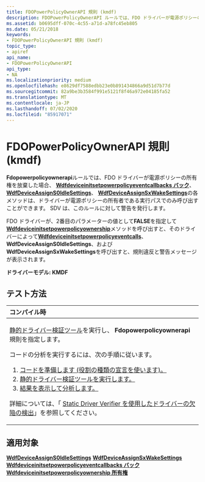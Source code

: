 ```yaml
---
title: FDOPowerPolicyOwnerAPI 規則 (kmdf)
description: FDOPowerPolicyOwnerAPI ルールでは、FDO ドライバーが電源ポリシーの所有権を放棄した場合、WdfDeviceInitSetPowerPolicyEventCallbacks バック、WdfDeviceAssignS0IdleSettings、WdfDeviceAssignSxWakeSettings の各メソッドは、ドライバーが電源ポリシーの所有者である実行パスでのみ呼び出すことができます。 SDV は、このルールに対して警告を発行します。
ms.assetid: b0695dff-070c-4c55-a71d-a78fc45eb805
ms.date: 05/21/2018
keywords:
- FDOPowerPolicyOwnerAPI 規則 (kmdf)
topic_type:
- apiref
api_name:
- FDOPowerPolicyOwnerAPI
api_type:
- NA
ms.localizationpriority: medium
ms.openlocfilehash: e8629df7588edbb23e0b891434866a9d51d7b77d
ms.sourcegitcommit: 82a9be3b3584f991e5121f8f46a972e04185fa52
ms.translationtype: MT
ms.contentlocale: ja-JP
ms.lasthandoff: 07/02/2020
ms.locfileid: "85917071"
---
```

# <a name="fdopowerpolicyownerapi-rule-kmdf"></a>FDOPowerPolicyOwnerAPI 規則 (kmdf)


**Fdopowerpolicyownerapi**ルールでは、FDO ドライバーが電源ポリシーの所有権を放棄した場合、 [**Wdfdeviceinitsetpowerpolicyeventcallbacks バック**](https://docs.microsoft.com/windows-hardware/drivers/ddi/wdfdevice/nf-wdfdevice-wdfdeviceinitsetpowerpolicyeventcallbacks)、 [**WdfDeviceAssignS0IdleSettings**](https://docs.microsoft.com/windows-hardware/drivers/ddi/wdfdevice/nf-wdfdevice-wdfdeviceassigns0idlesettings)、 [**WdfDeviceAssignSxWakeSettings**](https://docs.microsoft.com/windows-hardware/drivers/ddi/wdfdevice/nf-wdfdevice-wdfdeviceassignsxwakesettings)の各メソッドは、ドライバーが電源ポリシーの所有者である実行パスでのみ呼び出すことができます。 SDV は、このルールに対して警告を発行します。

FDO ドライバーが、2番目のパラメーターの値として**FALSE**を指定して[**Wdfdeviceinitsetpowerpolicyownership**](https://docs.microsoft.com/windows-hardware/drivers/ddi/wdfdevice/nf-wdfdevice-wdfdeviceinitsetpowerpolicyownership)メソッドを呼び出すと、そのドライバーによって[**Wdfdeviceinitsetpowerpolicyeventcalls**](https://docs.microsoft.com/windows-hardware/drivers/ddi/wdfdevice/nf-wdfdevice-wdfdeviceinitsetpowerpolicyeventcallbacks)、 **WdfDeviceAssignS0IdleSettings**、および**WdfDeviceAssignSxWakeSettings**を呼び出すと、規則違反と警告メッセージが表示されます。

**ドライバーモデル: KMDF**

<a name="how-to-test"></a>テスト方法
-----------

<table>
<colgroup>
<col width="100%" />
</colgroup>
<thead>
<tr class="header">
<th align="left">コンパイル時</th>
</tr>
</thead>
<tbody>
<tr class="odd">
<td align="left"><p><a href="https://docs.microsoft.com/windows-hardware/drivers/devtest/static-driver-verifier" data-raw-source="[Static Driver Verifier](https://docs.microsoft.com/windows-hardware/drivers/devtest/static-driver-verifier)">静的ドライバー検証ツール</a>を実行し、 <strong>Fdopowerpolicyownerapi</strong>規則を指定します。</p>
コードの分析を実行するには、次の手順に従います。
<ol>
<li><a href="https://docs.microsoft.com/windows-hardware/drivers/devtest/using-static-driver-verifier-to-find-defects-in-drivers#preparing-your-source-code" data-raw-source="[Prepare your code (use role type declarations).](https://docs.microsoft.com/windows-hardware/drivers/devtest/using-static-driver-verifier-to-find-defects-in-drivers#preparing-your-source-code)">コードを準備します (役割の種類の宣言を使います)。</a></li>
<li><a href="https://docs.microsoft.com/windows-hardware/drivers/devtest/using-static-driver-verifier-to-find-defects-in-drivers#running-static-driver-verifier" data-raw-source="[Run Static Driver Verifier.](https://docs.microsoft.com/windows-hardware/drivers/devtest/using-static-driver-verifier-to-find-defects-in-drivers#running-static-driver-verifier)">静的ドライバー検証ツールを実行します。</a></li>
<li><a href="https://docs.microsoft.com/windows-hardware/drivers/devtest/using-static-driver-verifier-to-find-defects-in-drivers#viewing-and-analyzing-the-results" data-raw-source="[View and analyze the results.](https://docs.microsoft.com/windows-hardware/drivers/devtest/using-static-driver-verifier-to-find-defects-in-drivers#viewing-and-analyzing-the-results)">結果を表示して分析します。</a></li>
</ol>
<p>詳細については、「 <a href="https://docs.microsoft.com/windows-hardware/drivers/devtest/using-static-driver-verifier-to-find-defects-in-drivers" data-raw-source="[Using Static Driver Verifier to Find Defects in Drivers](https://docs.microsoft.com/windows-hardware/drivers/devtest/using-static-driver-verifier-to-find-defects-in-drivers)">Static Driver Verifier を使用したドライバーの欠陥の検出</a>」を参照してください。</p></td>
</tr>
</tbody>
</table>

<a name="applies-to"></a>適用対象
----------

[**WdfDeviceAssignS0IdleSettings**](https://docs.microsoft.com/windows-hardware/drivers/ddi/wdfdevice/nf-wdfdevice-wdfdeviceassigns0idlesettings) 
[**WdfDeviceAssignSxWakeSettings**](https://docs.microsoft.com/windows-hardware/drivers/ddi/wdfdevice/nf-wdfdevice-wdfdeviceassignsxwakesettings) 
[**Wdfdeviceinitsetpowerpolicyeventcallbacks バック**](https://docs.microsoft.com/windows-hardware/drivers/ddi/wdfdevice/nf-wdfdevice-wdfdeviceinitsetpowerpolicyeventcallbacks) 
[**Wdfdeviceinitsetpowerpolicyownership 所有権**](https://docs.microsoft.com/windows-hardware/drivers/ddi/wdfdevice/nf-wdfdevice-wdfdeviceinitsetpowerpolicyownership)
 

 





